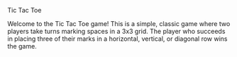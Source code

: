 Tic Tac Toe

Welcome to the Tic Tac Toe game! This is a simple, classic game where two players take turns marking spaces in a 3x3 grid. The player who succeeds in placing three of their marks in a horizontal, vertical, or diagonal row wins the game.
